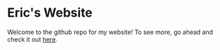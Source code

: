 # Eric's Website

Welcome to the github repo for my website! To see more, go ahead and check it out [here](ericdu03.github.io).
